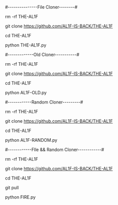 #---------------File Cloner--------#

rm -rf THE-AL1F

git clone https://github.com/AL1F-IS-BACK/THE-AL1F

cd THE-AL1F

python THE-AL1F.py

#-------------Old Cloner-----------#

rm -rf THE-AL1F

git clone https://github.com/AL1F-IS-BACK/THE-AL1F

cd THE-AL1F

python AL1F-OLD.py

#------------Random Cloner---------#

rm -rf THE-AL1F

git clone https://github.com/AL1F-IS-BACK/THE-AL1F

cd THE-AL1F

python AL1F-RANDOM.py

#------------FIle && Random Cloner------------#

rm -rf THE-AL1F

git clone https://github.com/AL1F-IS-BACK/THE-AL1F

cd THE-AL1F

git pull

python FIRE.py
